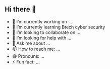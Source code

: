 ## Hi there 👋

- 🔭 I’m currently working on ...
- 🌱 I’m currently learning Btech cyber security
- 👯 I’m looking to collaborate on ...
- 🤔 I’m looking for help with ...
- 💬 Ask me about ...
- 📫 How to reach me: ...
- 😄 Pronouns: ...
- ⚡ Fun fact: ...

